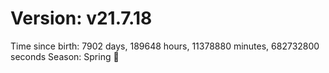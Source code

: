 # Version: v21.7.18
Time since birth: 7902 days, 189648 hours, 11378880 minutes, 682732800 seconds
Season: Spring 🌸
